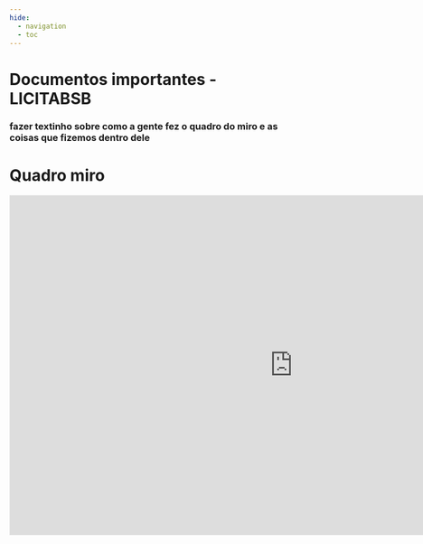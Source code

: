 ```yaml
---
hide:
  - navigation
  - toc
---
```

# Documentos importantes - LICITABSB

### fazer textinho sobre como a gente fez o quadro do miro e as coisas que fizemos dentro dele
# Quadro miro
<iframe style="border: 1px solid rgba(0, 0, 0, 0.1);" width="1000" height="600" src="https://miro.com/app/board/uXjVKcAWUlc=/" allowfullscreen></iframe>
